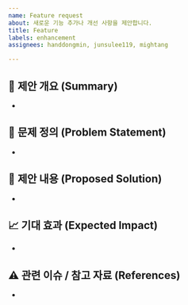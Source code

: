 ```yaml
---
name: Feature request
about: 새로운 기능 추가나 개선 사항을 제안합니다.
title: Feature
labels: enhancement
assignees: handdongmin, junsulee119, mightang

---
```


## 🚀 제안 개요 (Summary)
<!-- 어떤 기능을 제안하고 싶은지 한 줄 요약으로 작성해주세요. -->
- 

## 🎯 문제 정의 (Problem Statement)
<!-- 해결하고자 하는 불편함, 문제, 부족한 점을 구체적으로 작성해주세요. -->
- 

## 🧩 제안 내용 (Proposed Solution)
<!-- 어떤 방식으로 문제를 해결하고 싶은지 구체적으로 설명해주세요. -->
- 

## 📈 기대 효과 (Expected Impact)
<!-- 이 기능을 추가하면 얻을 수 있는 장점이나 효과를 작성해주세요. -->
- 

## ⚠️ 관련 이슈 / 참고 자료 (References)
<!-- 연관된 이슈나 참고할 자료, 링크가 있으면 작성해주세요. -->
-
